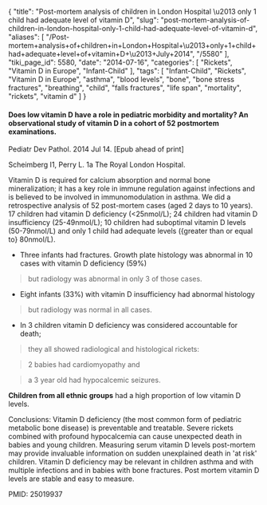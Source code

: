{
    "title": "Post-mortem analysis of children in London Hospital \u2013 only 1 child had adequate level of vitamin D",
    "slug": "post-mortem-analysis-of-children-in-london-hospital-only-1-child-had-adequate-level-of-vitamin-d",
    "aliases": [
        "/Post-mortem+analysis+of+children+in+London+Hospital+\u2013+only+1+child+had+adequate+level+of+vitamin+D+\u2013+July+2014",
        "/5580"
    ],
    "tiki_page_id": 5580,
    "date": "2014-07-16",
    "categories": [
        "Rickets",
        "Vitamin D in Europe",
        "Infant-Child"
    ],
    "tags": [
        "Infant-Child",
        "Rickets",
        "Vitamin D in Europe",
        "asthma",
        "blood levels",
        "bone",
        "bone stress fractures",
        "breathing",
        "child",
        "falls fractures",
        "life span",
        "mortality",
        "rickets",
        "vitamin d"
    ]
}


#### Does low vitamin D have a role in pediatric morbidity and mortality? An observational study of vitamin D in a cohort of 52 postmortem examinations.

Pediatr Dev Pathol. 2014 Jul 14. <span>[Epub ahead of print]</span>

Scheimberg I1, Perry L. 1a The Royal London Hospital.

Vitamin D is required for calcium absorption and normal bone mineralization; it has a key role in immune regulation against infections and is believed to be involved in immunomodulation in asthma. We did a retrospective analysis of 52 post-mortem cases (aged 2 days to 10 years). 17 children had vitamin D deficiency (<25nmol/L); 24 children had vitamin D insufficiency (25-49nmol/L); 10 children had suboptimal vitamin D levels (50-79nmol/L) and only 1 child had adequate levels ({greater than or equal to} 80nmol/L). 

* Three infants had fractures. Growth plate histology was abnormal in 10 cases with vitamin D deficiency (59%) 

> but radiology was abnormal in only 3 of those cases. 

* Eight infants (33%) with vitamin D insufficiency had abnormal histology 

> but radiology was normal in all cases. 

* In 3 children vitamin D deficiency was considered accountable for death; 

> they all showed radiological and histological rickets: 

> 2 babies had cardiomyopathy and 

> a 3 year old had hypocalcemic seizures. 

 **Children from all ethnic groups**  had a high proportion of low vitamin D levels.

Conclusions: Vitamin D deficiency (the most common form of pediatric metabolic bone disease) is preventable and treatable. Severe rickets combined with profound hypocalcemia can cause unexpected death in babies and young children. Measuring serum vitamin D levels post-mortem may provide invaluable information on sudden unexplained death in 'at risk' children. Vitamin D deficiency may be relevant in children asthma and with multiple infections and in babies with bone fractures. Post mortem vitamin D levels are stable and easy to measure.

PMID: 25019937